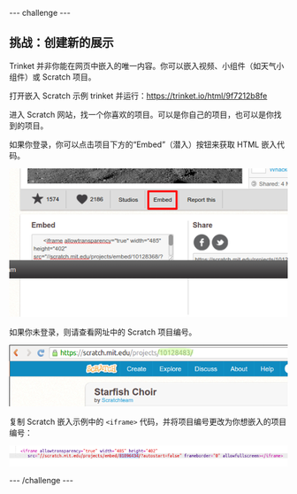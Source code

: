 --- challenge ---
## 挑战：创建新的展示

Trinket 并非你能在网页中嵌入的唯一内容。你可以嵌入视频、小组件（如天气小组件）或 Scratch 项目。 

打开嵌入 Scratch 示例 ​trinket 并运行：<a href="https://trinket.io/html/9f7212b8fe">https://trinket.io/html/9f7212b8fe</a>

进入 Scratch 网站，找一个你喜欢的项目。可以是你自己的项目，也可以是你找到的项目。

如果你登录，你可以点击项目下方的“Embed”（潜入）按钮来获取 HTML 嵌入代码。 

![screenshot](images/scratch-embed.png)

如果你未登录，则请查看网址中的 Scratch 项目编号。 

![screenshot](images/scratch-project-number.png)

复制 Scratch 嵌入示例中的 `<iframe>` 代码，并将项目编号更改为你想嵌入的项目编号：

![screenshot](images/scratch-iframe.png)




--- /challenge ---